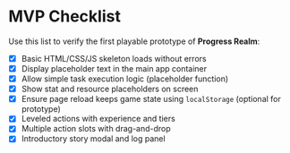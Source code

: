 # MVP Checklist

Use this list to verify the first playable prototype of **Progress Realm**:

- [x] Basic HTML/CSS/JS skeleton loads without errors
- [x] Display placeholder text in the main app container
- [x] Allow simple task execution logic (placeholder function)
- [x] Show stat and resource placeholders on screen
- [x] Ensure page reload keeps game state using `localStorage` (optional for prototype)
- [x] Leveled actions with experience and tiers
- [x] Multiple action slots with drag-and-drop
- [x] Introductory story modal and log panel
